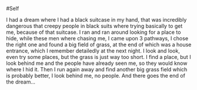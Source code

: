 #Self 

I had a dream where I had a black suitcase in my hand, that was incredibly dangerous that creepy people in black suits where trying basically to get me, because of that suitcase. I ran and ran around looking for a place to hide, while these men where chasing me, I came upon 3 pathways, I chose the right one and found a big field of grass, at the end of which was a house entrance, which I remember detailedly at the next night. I look and look, even try some places, but the grass is just way too short. I find a place, but I look behind me and the people have already seen me, so they would know where I hid it. Then I run again away and find another big grass field which is probably better, I look behind me, no people. And there goes the end of the dream...